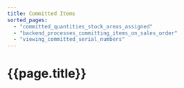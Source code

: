 ```yaml
---
title: Committed Items
sorted_pages:
  - "committed_quantities_stock_areas_assigned"
  - "backend_processes_committing_items_on_sales_order"
  - "viewing_committed_serial_numbers"
---
```

# {{page.title}}
